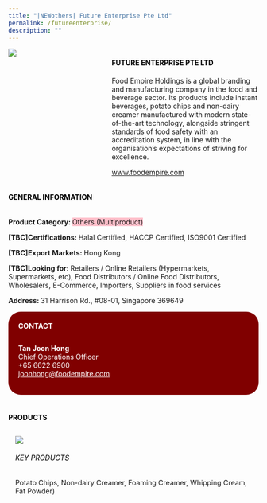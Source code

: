 ```yaml
---
title: "|NEWothers| Future Enterprise Pte Ltd"
permalink: /futureenterprise/
description: ""
---
```

<head>
	<div class="flex-paragraph">
		<!--hi there! this is a comment and will provide you with instructional guides-->
		<!--insert booth number here!-->
		<p style="text-transform: uppercase"></p></div>
			<div class="flex-container" style="display: flex; flex-wrap: wrap;">
				<!--insert DOWNLOAD link of company logo between the " marks!-->
			<div class="card sgds" style="flex: 1 1 40%; display: block;"><img src="https://drive.google.com/uc?export=download&id=15lUpGQAWwHhAqCYTPvoT4rUs97ELFjP_"></div>
	<div class="card-sgds" style="flex: 1 1 58%; display: block; margin-left: 3px">
		<h4 style="text-transform: uppercase; color: black;"><!--insert the exhibitor's name between the <b> tags here--><b>Future Enterprise Pte Ltd</b></h4><!--insert the exhibitor's description between the <p> tags here-->
		<p>Food Empire Holdings is a global branding and manufacturing
company in the food and beverage sector. Its products include instant
beverages, potato chips and non-dairy creamer manufactured with
modern state-of-the-art technology, alongside stringent standards of
food safety with an accreditation system, in line with the
organisation’s expectations of striving for excellence.</p>
		<!--insert the exhibitor's website link, making sure there is "https:// www." present please. make sure the entire https link goes in between the " marks-->
		<p><a href="www.foodempire.com" target="_blank"><!--insert the www website link here (no need for https)-->www.foodempire.com</a></p>
	</div>
</div>
</head>

<body>
	<h4 style="text-transform: uppercase; color: black;"><b>General Information</b></h4>
		<div class="flex-container" style="display: flex; flex-wrap: wrap;">
			<div class="card sgds" style="flex: 1 1 65%; display: block; align-self: stretch">
			<div class="flex-paragraph">
			<p><b>Product Category: </b><span style=" background-color: pink; border-radius: 10 px;"><!--insert the exhibitor's pdt cat between the <p> tags here-->Others (Multiproduct)</span></p> 
				<p><b>[TBC]Certifications: </b><!--insert all the exhibitor's certifications between the </b> and </p> here-->Halal Certified, HACCP Certified, ISO9001 Certified</p>
			<p><b>[TBC]Export Markets: </b><!--insert all the exhibitor's export markets between the </b> and </p> here-->Hong Kong</p>
			<p style="margin-bottom: 10px;"><b>[TBC]Looking for: </b><!--insert all the exhibitor's potential business partners between the </b> and </p> here-->Retailers / Online Retailers (Hypermarkets, Supermarkets, etc), Food Distributors / Online Food Distributors, Wholesalers, E-Commerce, Importers, Suppliers in food services</p><p><b>Address: </b><!--insert all the exhibitor's address the </b> and </p> here-->31 Harrison Rd., #08-01, Singapore 369649</p>
			</div>
		</div>
		<div class="card sgds" style="flex: 1 1 35%; padding: 10px; display: block; background-color: maroon; border-radius: 25px; align-self: center;">
		<h4 style="color: white; margin-top: 10px; margin-left: 10px;">CONTACT</h4>
		<div class="flex-paragraph">
			<!--replace with exhibitor's: -->
			<p style="padding: 10px; color: white;"><b><!-- POC name-->Tan Joon Hong</b><br><!-- designation-->Chief Operations Officer<br><!--contact number-->+65 6622 6900<br><!-- for linking purposes, insert their email after "mailto:"...--><a href="mailto:joonhong@foodempire.com" style="color: white;"><!--...and also include the display email before </a> here-->joonhong@foodempire.com</a></p>
		</div>
			</div>
		</div>
	<br>
		<h4 style="text-transform: uppercase; color: black;"><b>products</b></h4>
<div style="display: flex; flex-wrap: wrap;">
  <div class="card sgds" style="flex: 1 1 47%; margin: 10px; display: block;"><!--insert the exhibitor's DOWNLOAD image for product between the " marks here-->
	<div class="flex-image" style="display: block;"><img src="https://doc-00-3s-docs.googleusercontent.com/docs/securesc/69isnljd6u5lkd2esi0uo09d7a1dfqf2/hq8a7fpn7stsm4gajon4vk2ko0pua16v/1676208375000/12105796777324072886/12105796777324072886/1Bs3Ku8uxEc9qzWx1VMfKSaLDvkhSOv_C?e=download&ax=AB85Z1AtEF2yXUJlde8X1LLg-xa_yP1nw16C875dRF8AbYLKbmrvdp92gNHk0t80Eon7pivZaFHw0jLyC2jN_f13HGlYnmouYAmBU2rylkg8aI06HoKreme7VRH8V5TIKFGDAtLZOfslfoDVkhgxAU_3xrkljgOdTWehiXJjZJ8APGDx3yW9ywoK12ME0u4T4_EVymOKMnkybjP34HTzM_ClL9njkhkjSrTKvShLCHANvvZC4-c7Ry5Fd9xy_b4WqM4zTUKfnWr5O_bANvdZiuaI4Gs_dUKYt-Wfbj0o3lIE3DUMQ42AWrMs93kp4GNE98QA4e2NNCaIgCAA-T98sO5cqt9VqfR_Cxk8WfxqVQqEeTMsWQqRJ7g-C_mFG9H4TrK_vFrZeLd_6-pMR5PCV3aT6m6PPLL373jjoUA73XpnZXLTpzuldFlmb9Isk5gv3KBPvS9HsCxkP_cVnmw9tRMRYtd0bO24GTogSlIHJ_LiQ8AIdVcTks2_JoD49cHI4F4-8iL8Ka3GZ1WzyIMKe8OffJ6g-cgb4B0BP_Djic0chG3Q1CdDp3Z8JmkIQROmfZztN1O81Ms9HaHpjSc55Q3a8lSnNco9q-0IEuSk4RFZYdC1yqp-EP_qKRBjlJr5yCJsUAMun3C1T1l4xeUT07MMrPgMoB5TIgBGAaCGYiEm6oI6fTSedrvLYBpM1DLFu36v6-_EfqGYIjnL2Aq8SX9_LUjlvaG00LREbKcQl2D8N0t8LPF0C-ML6TeNireaiahDpkL3ma7PwEM2TRmOsiw4hVU5XF5pGuVoEHNoVkax1gUdFDtceSUAQkUTsk8YiHFi_8xEiRdkOXEYPRxur0jKm2Y7WniWigs2p-YK6Z_lAxNQFETmKetnN6kFndq9cFdct6H4dLGOz-H_jo2wR8sKL9N9qkLnfs45dMU&uuid=92f23488-9140-4e6d-9923-decb96b114c3&authuser=0"></div>
	<div class="flex-paragraph">
		<h6 style="text-transform: uppercase; color: black;"><!--insert product name before </h6> and product description after <p>-->Key Products</h6>
Potato Chips, Non-dairy Creamer, Foaming Creamer, Whipping Cream,
Fat Powder)





</p></div>